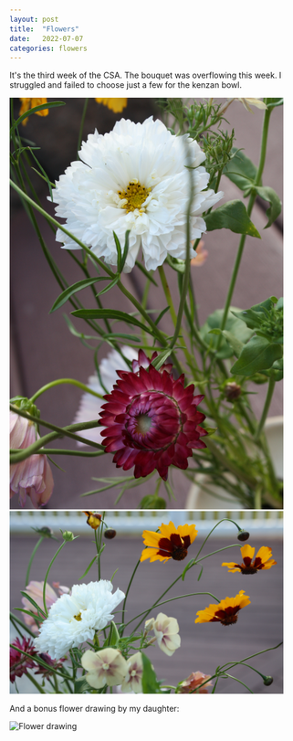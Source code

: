 ```yaml
---
layout: post
title:  "Flowers"
date:   2022-07-07
categories: flowers
---
```


It's the third week of the CSA. The bouquet was overflowing this week. I struggled and failed to choose just a few for the kenzan bowl.

<img src="/img/2022-07-07-flowers-1.jpg" alt="Flower arrangement" style="max-width: 50vw"/>

<img src="/img/2022-07-07-flowers-2.jpg" alt="Flower arrangement" style="max-width: 50vw"/>

And a bonus flower drawing by my daughter:

<img src="/img/2022-07-07-flowers-3.jpg" alt="Flower drawing" style="max-width: 50vw"/>
